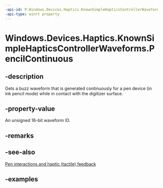 ```yaml
---
-api-id: P:Windows.Devices.Haptics.KnownSimpleHapticsControllerWaveforms.PencilContinuous
-api-type: winrt property
---
```


# Windows.Devices.Haptics.KnownSimpleHapticsControllerWaveforms.PencilContinuous

<!--
public static ushort PencilContinuous { get; }
-->

## -description

Gets a buzz waveform that is generated continuously for a pen device (in ink pencil mode) while in contact with the digitizer surface.

## -property-value

An unsigned 16-bit waveform ID.

## -remarks

## -see-also

[Pen interactions and haptic (tactile) feedback](/windows/apps/design/input/pen-haptics)

## -examples

